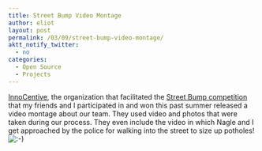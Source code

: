 ```yaml
---
title: Street Bump Video Montage
author: eliot
layout: post
permalink: /03/09/street-bump-video-montage/
aktt_notify_twitter:
  - no
categories:
  - Open Source
  - Projects
---
```

[InnoCentive][1], the organization that facilitated the [Street Bump competition][2] that my friends and I participated in and won this past summer released a video montage about our team. They used video and photos that were taken during our process. They even include the video in which Nagle and I get approached by the police for walking into the street to size up potholes! <img src="http://www.eliotk.net/wp-includes/images/smilies/icon_smile.gif" alt=":-)" class="wp-smiley" />

 [1]: http://www.innocentive.com
 [2]: https://www.innocentive.com/ar/challenge/9932752